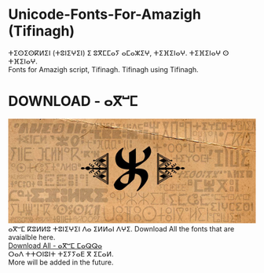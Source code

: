 # Unicode-Fonts-For-Amazigh (Tifinagh)
ⵜⵉⵙⵉⵙⴽⵍⵉⵏ (ⵜⵓⵏⵉⵖⵉⵏ) ⵉ ⵓⴳⵎⵎⴰⵢ ⴰⵎⴰⵣⵉⵖ, ⵜⵉⴼⵉⵏⴰⵖ. ⵜⵉⴼⵉⵏⴰⵖ ⵙ ⵜⴼⵉⵏⴰⵖ.
<br>Fonts for Amazigh script, Tifinagh. Tifinagh using Tifinagh.
# DOWNLOAD - ⴰⴳⵯⵎ
![Borawy fonts](Tawalt/tira_banner.jpg)
<br>ⴰⴳⵯⵎ ⴽⵓⵍⵍⵓ ⵜⵓⵏⵉⵖⵉⵏ ⴷⴰ ⵉⵍⵍⴰⵏ ⴷⵖⵉ.
Download All the fonts that are avaialble here.
<br>[Download All - ⴰⴳⵯⵎ ⵎⴰⵕⵕⴰ](https://github.com/abdelhaqueidali/Unicode-Fonts-For-Amazigh-Tifinagh/archive/refs/heads/main.zip)
<br>ⵔⴰⴷ ⵜⵜⵔⵏⵓⵏⵜ ⵜⵉⵢⵢⴰⴹ ⴳ ⵉⵎⴰⵍ.
<br>More will be added in the future.
